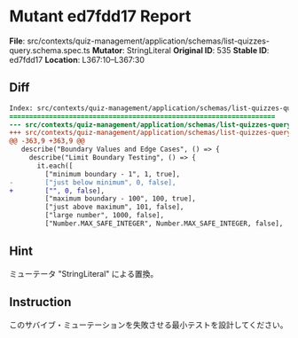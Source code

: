 # Mutant ed7fdd17 Report

**File**: src/contexts/quiz-management/application/schemas/list-quizzes-query.schema.spec.ts
**Mutator**: StringLiteral
**Original ID**: 535
**Stable ID**: ed7fdd17
**Location**: L367:10–L367:30

## Diff

```diff
Index: src/contexts/quiz-management/application/schemas/list-quizzes-query.schema.spec.ts
===================================================================
--- src/contexts/quiz-management/application/schemas/list-quizzes-query.schema.spec.ts	original
+++ src/contexts/quiz-management/application/schemas/list-quizzes-query.schema.spec.ts	mutated #535
@@ -363,9 +363,9 @@
   describe("Boundary Values and Edge Cases", () => {
     describe("Limit Boundary Testing", () => {
       it.each([
         ["minimum boundary - 1", 1, true],
-        ["just below minimum", 0, false],
+        ["", 0, false],
         ["maximum boundary - 100", 100, true],
         ["just above maximum", 101, false],
         ["large number", 1000, false],
         ["Number.MAX_SAFE_INTEGER", Number.MAX_SAFE_INTEGER, false],
```

## Hint

ミューテータ "StringLiteral" による置換。

## Instruction

このサバイブ・ミューテーションを失敗させる最小テストを設計してください。
